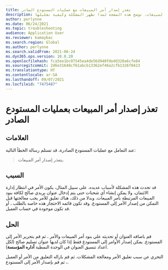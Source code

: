 ```yaml
---
title: تعذر إصدار أمر المبيعات مع عمليات المستودع الصادر
description: هناك العديد من الأسباب التي قد تظهر لك رسالة خطأ تفيد تعذر إصدار أمر المبيعات. توضح هذه الصفحة لمذا تظهر المشكلة وكيفية تقليلها.
author: perlynne
ms.date: 06/24/2021
ms.topic: troubleshooting
audience: Application User
ms.reviewer: kamaybac
ms.search.region: Global
ms.author: perlynne
ms.search.validFrom: 2021-06-24
ms.dyn365.ops.version: 10.0.20
ms.openlocfilehash: fca5ee1bc97545ea4de56d940fdedd320a6cfe84
ms.sourcegitcommit: 2d6e31648cf61abcb13362ef46a2cfb1326f0423
ms.translationtype: HT
ms.contentlocale: ar-SA
ms.lasthandoff: 09/07/2021
ms.locfileid: "7475487"
---
```

# <a name="sales-order-could-not-be-released-with-outbound-warehouse-operations"></a>تعذر إصدار أمر المبيعات بعمليات المستودع الصادر

## <a name="symptoms"></a>العلامات

عند التعامل مع عمليات المستودع الصادرة، قد تستلم رسالة الخطأ التالية:

> يتعذر إصدار أمر المبيعات.

## <a name="cause"></a>السبب

قد تحدث هذه المشكلة لأسباب عديده. على سبيل المثال، يكون الأمر في انتظار إدارة الائتمان، ولا يمكن إنشاء أي شحنات حتى يتم إدخال عنوان بريدي صالح لكافة بنود المبيعات المرتبطة بأمر المبيعات. وبدلا من ذلك، هناك تعليق للأمر يجب معالجتها قبل التمكن من إصدار الأمر إلى المستودع. وقد تكون قائمه الاحتجاز هذه خاصه بالطلب ، أو قد تكون موجودة في حساب العميل.

## <a name="resolution"></a>الحل

قم باضافه العنوان أو تحديثه علي بنود أمر المبيعات والأمر ، ثم قم بتحرير الأمر إلى المستودع. يمكن إصدار الأوامر إلى المستودع فقط إذا كان لديها عنوان تسليم صالح (لكل اعداد تنسيق العنوان في الوحدة النمطية **أداره المؤسسة**).

التحري عن سبب تعليق الأمر ومعالجة المشكلات. ثم قم بازاله التعليق من الأمر أو العميل ، ثم قم بإصدار الأمر إلى المستودع.
